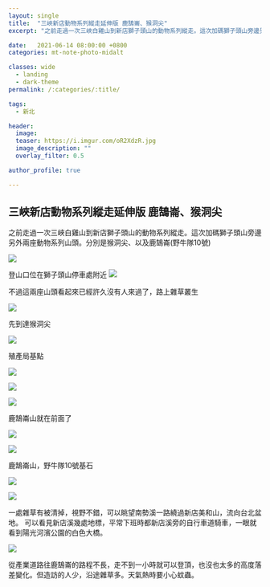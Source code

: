 ```yaml
---
layout: single
title:  "三峽新店動物系列縱走延伸版 鹿鵠崙、猴洞尖"
excerpt: "之前走過一次三峽白雞山到新店獅子頭山的動物系列縱走。這次加碼獅子頭山旁邊另外兩座動物系列山頭。分別是猴洞尖、以及鹿鵠崙(野牛隊10號)"

date:   2021-06-14 08:00:00 +0800
categories: mt-note-photo-midalt

classes: wide
  - landing
  - dark-theme
permalink: /:categories/:title/

tags: 
  - 新北

header:
  image: 
  teaser: https://i.imgur.com/oR2XdzR.jpg
  image_description: ""
  overlay_filter: 0.5

author_profile: true

---
```



## 三峽新店動物系列縱走延伸版 鹿鵠崙、猴洞尖

之前走過一次三峽白雞山到新店獅子頭山的動物系列縱走。這次加碼獅子頭山旁邊另外兩座動物系列山頭。分別是猴洞尖、以及鹿鵠崙(野牛隊10號)

![](https://i.imgur.com/9PMNIdD.jpg)

登山口位在獅子頭山停車處附近
![](https://i.imgur.com/869hOIx.jpg)

不過這兩座山頭看起來已經許久沒有人來過了，路上雜草叢生



![](https://i.imgur.com/x9HDH0R.jpg)

先到達猴洞尖

![](https://i.imgur.com/pRFV0zQ.jpg)

殖產局基點

![](https://i.imgur.com/77DqDJ2.jpg)

![](https://i.imgur.com/Oz1eGc6.jpg)

![](https://i.imgur.com/rHP5gOQ.jpg)

鹿鵠崙山就在前面了

![](https://i.imgur.com/W8k74Uh.jpg)

![](https://i.imgur.com/c4s6RKm.jpg)

鹿鵠崙山，野牛隊10號基石

![](https://i.imgur.com/lRpHMW8.jpg)


![](https://i.imgur.com/oR2XdzR.jpg)

一處雜草有被清掉，視野不錯，可以眺望南勢溪一路繞過新店美和山，流向台北盆地。
可以看見新店溪幾處地標，平常下班時都新店溪旁的自行車道騎車，一眼就看到陽光河濱公園的白色大橋。

![](https://i.imgur.com/EFwa1t1.jpg)

從產業道路往鹿鵠崙的路程不長，走不到一小時就可以登頂，也沒也太多的高度落差變化。但造訪的人少，沿途雜草多。天氣熱時要小心蚊蟲。




